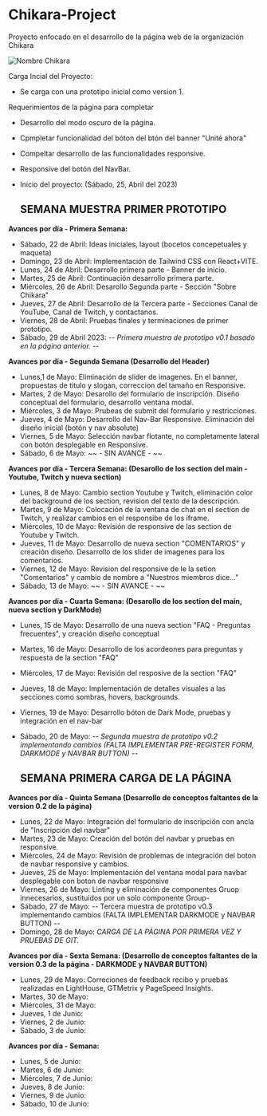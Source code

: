 # Chikara-Project
Proyecto enfocado en el desarrollo de la página web de la organización Chikara

![Nombre Chikara](https://chikaraoficial.org/assets/chikara_name-ba66dbc8.webp)

Carga Incial del Proyecto:
 - Se carga con una prototipo inicial como version 1.

Requerimientos de la página para completar
 - Desarrollo del modo oscuro de la página.
 - Cpmpletar funcionalidad del bóton del btón del banner "Unité ahora"
 - Compeltar desarrollo de las funcionalidades responsive.
 - Responsive del botón del NavBar.

  - Inicio del proyecto: (Sábado, 25, Abril del 2023)
  
    ## SEMANA MUESTRA PRIMER PROTOTIPO 

  **Avances por día - Primera Semana:** 
   - Sábado, 22 de Abril: Ideas iniciales, layout (bocetos concepetuales y maqueta)
   - Domingo, 23 de Abril: Implementación de Tailwind CSS con React+VITE.
   - Lunes, 24 de Abril: Desarrollo primera parte - Banner de inicio.
   - Martes, 25 de Abril: Continuación desarrollo primera parte. 
   - Miércoles, 26 de Abril: Desarollo Segunda parte - Sección "Sobre Chikara"
   - Jueves, 27 de Abril: Desarrollo de la Tercera parte - Secciones Canal de YouTube, Canal de Twitch, y contactanos.
   - Viernes, 28 de Abril: Pruebas finales y terminaciones de primer prototipo.
   - Sábado, 29 de Abril 2023: *-- Primera muestra de prototipo v0.1 basado en la página anterior. --*

  **Avances por día - Segunda Semana (Desarrollo del Header)**
   - Lunes,1 de Mayo: Eliminación de slider de imagenes. En el banner, propuestas de titulo y slogan, correccion del tamaño en Responsive.
   - Martes, 2 de Mayo: Desarollo del formulario de inscripción. Diseño conceptual del formulario, desarrollo ventana modal.
   - Miércoles, 3 de Mayo: Prubeas de submit del formulario y restricciones.
   - Jueves, 4 de Mayo: Desarrollo del Nav-Bar Responsive. Eliminación del diseño inicial (botón y nav absolute)
   - Viernes, 5 de Mayo: Selección navbar flotante, no completamente lateral con botón desplegable en Responsive.
   - Sábado, 6 de Mayo:  ~~ - SIN AVANCE - ~~

  **Avances por día - Tercera Semana: (Desarollo de los section del main - Youtube, Twitch y nueva section)**
   - Lunes, 8 de Mayo: Cambio section Youtube y Twitch, eliminación color del background de los section, revision del texto de la descripción.
   - Martes, 9 de Mayo: Colocación de la ventana de chat en el section de Twitch, y realizar cambios en el responsibe de los iframe.
   - Miércoles, 10 de Mayo: Revisión de responsive de las section de Youtube y Twitch.
   - Jueves, 11 de Mayo: Desarrollo de nueva section "COMENTARIOS" y creación diseño. Desarrollo de los slider de imagenes para los comentarios.
   - Viernes, 12 de Mayo: Revision del responsive de le la setion "Comentarios" y cambio de nombre a "Nuestros miembros dice..."
   - Sábado, 13 de Mayo: ~~ - SIN AVANCE - ~~
   
  **Avances por día - Cuarta Semana: (Desarollo de los section del main,  nueva section y DarkMode)**
   - Lunes, 15 de Mayo: Desarrollo de una nueva section "FAQ - Preguntas frecuentes", y creación diseño conceptual
   - Martes, 16 de Mayo: Desarrollo de los acordeones para preguntas y respuesta de la section "FAQ"
   - Miércoles, 17 de Mayo: Revisión del resposive de la section "FAQ"
   - Jueves, 18 de Mayo: Implementación de detalles visuales a las secciones como sombras, hovers, backgrounds.
   - Viernes, 19 de Mayo: Desarrollo bóton de Dark Mode, pruebas y integración en el nav-bar
   - Sábado, 20 de Mayo: *-- Segunda muestra de prototipo v0.2 implementando cambios (FALTA IMPLEMENTAR PRE-REGISTER FORM, DARKMODE y NAVBAR BUTTON) --*
   
     ## SEMANA PRIMERA CARGA DE LA PÁGINA 

 **Avances por día - Quinta Semana (Desarrollo de conceptos faltantes de la version 0.2 de la página)**
   - Lunes, 22 de Mayo: Integración del formulario de inscripción con ancla de "Inscripción del navbar"
   - Martes, 23 de Mayo: Creación del botón del navbar y pruebas en responsive.
   - Miércoles, 24 de Mayo: Revisión de problemas de integración del boton de navbar responsive y cambios.
   - Jueves, 25 de Mayo: Implementación del ventana modal para navbar desplegable con boton de navbar responsive
   - Viernes, 26 de Mayo: Linting y eliminación de componentes Gruop innecesarios, sustituidos por un solo componente Group-
   - Sábado, 27 de Mayo: -- Tercera muestra de prototipo v0.3 implementando cambios (FALTA IMPLEMENTAR DARKMODE y NAVBAR BUTTON) --
   - Domingo, 28 de Mayo: *CARGA DE LA PÁGINA POR PRIMERA VEZ Y PRUEBAS DE GIT.*
   
  **Avances por día - Sexta Semana: (Desarrollo de conceptos faltantes de la version 0.3 de la página - DARKMODE y NAVBAR BUTTON)**
   - Lunes, 29 de Mayo: Correciones de feedback recibo y pruebas realizadas en LightHouse, GTMetrix y PageSpeed Insights.
   - Martes, 30 de Mayo: 
   - Miércoles, 31 de Mayo: 
   - Jueves, 1 de Junio: 
   - Viernes, 2 de Junio: 
   - Sábado, 3 de Junio: 
   
  **Avances por día -  Semana:** 
   - Lunes, 5 de Junio: 
   - Martes, 6 de Junio: 
   - Miércoles, 7 de Junio: 
   - Jueves, 8 de Junio: 
   - Viernes, 9 de Junio: 
   - Sábado, 10 de Junio: 
   
